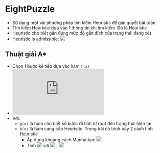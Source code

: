 # EightPuzzle  

- Sử dụng một vài phương pháp tìm kiếm Heuristic để giải quyết bài toán  
- Tìm kiếm Heuristic dựa vào 1 thông tin khi tìm kiếm. Đó là Heuristic  
- Heuristic cho biết gần đúng mức độ gần đích của trạng thái đang xét  
- Heuristic is admissible: ![](https://latex.codecogs.com/svg.latex?0\leq&space;h(x)\leq&space;h'(x))  

## Thuật giải A*  

- Chọn 1 bước kế tiếp dựa vào hàm `f(x)`  
- ![](https://latex.codecogs.com/svg.latex?f(x)&space;=&space;g(x)&space;&plus;&space;h(x))  
- Với:
  - `g(x)` là hàm cho biết số bước đi tính từ root đến trạng thái hiện tại  
  - `h(x)` là hàm cung cấp Heuristic. Trong bài có trình bày 2 cách tính Heuristic  
    - Áp dụng khoảng cách Manhattan: ![](https://latex.codecogs.com/svg.latex?\inline&space;h_{1}(x)=\sum_{i=1}^{2}|state_{i}&space;-&space;goal_{i}|)  
    - Tính ![](https://latex.codecogs.com/svg.latex?\inline&space;h_{2}(x)=\sum_{i=1}^{8}\delta&space;(state_{i},&space;goal_{i})) với ![](https://latex.codecogs.com/svg.latex?\inline&space;\delta&space;(state_{i},&space;goal_{i})=0\Leftrightarrow&space;state_{i}\equiv&space;goal_{i}) ; ![](https://latex.codecogs.com/svg.latex?\inline&space;\delta&space;(state_{i},&space;goal_{i})=1\Leftrightarrow&space;state_{i}\not\equiv&space;goal_{i})  
